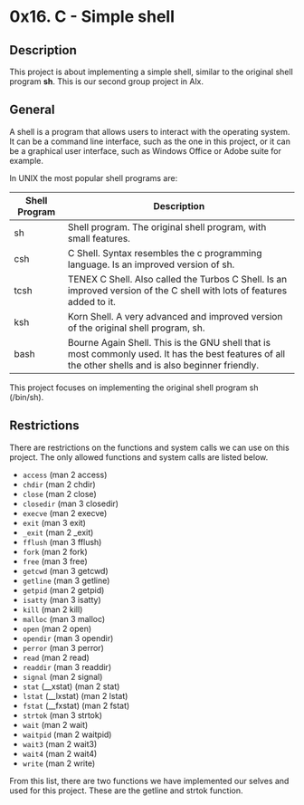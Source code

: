 # 0x16. C - Simple shell

## Description

This project is about implementing a simple shell, similar to the original shell program **sh**. This is our second group project in Alx.

## General

A shell is a program that allows users to interact with the operating system. It can be a command line interface, such as the one in this project, or it can be a graphical user interface, such as Windows Office or Adobe suite for example.

In UNIX the most popular shell programs are:

| Shell Program | Description |
| --- | --- |
| sh  | Shell program. The original shell program, with small features. |
| csh | C Shell. Syntax resembles the c programming language. Is an improved version of sh. |
| tcsh | TENEX C Shell. Also called the Turbos C Shell. Is an improved version of the C shell with lots of features added to it. |
| ksh | Korn Shell. A very advanced and improved version of the original shell program, sh. |
| bash | Bourne Again Shell. This is the GNU shell that is most commonly used. It has the best features of all the other shells and is also beginner friendly. |

This project focuses on implementing the original shell program sh (/bin/sh).

## Restrictions

There are restrictions on the functions and system calls we can use on this project. The only allowed functions and system calls are listed below.

- `access` (man 2 access)
- `chdir` (man 2 chdir)
- `close` (man 2 close)
- `closedir` (man 3 closedir)
- `execve` (man 2 execve)
- `exit` (man 3 exit)
- `_exit` (man 2 _exit)
- `fflush` (man 3 fflush)
- `fork` (man 2 fork)
- `free` (man 3 free)
- `getcwd` (man 3 getcwd)
- `getline` (man 3 getline)
- `getpid` (man 2 getpid)
- `isatty` (man 3 isatty)
- `kill` (man 2 kill)
- `malloc` (man 3 malloc)
- `open` (man 2 open)
- `opendir` (man 3 opendir)
- `perror` (man 3 perror)
- `read` (man 2 read)
- `readdir` (man 3 readdir)
- `signal` (man 2 signal)
- `stat` (__xstat) (man 2 stat)
- `lstat` (__lxstat) (man 2 lstat)
- `fstat` (__fxstat) (man 2 fstat)
- `strtok` (man 3 strtok)
- `wait` (man 2 wait)
- `waitpid` (man 2 waitpid)
- `wait3` (man 2 wait3)
- `wait4` (man 2 wait4)
- `write` (man 2 write)

From this list, there are two functions we have implemented our selves and used for this project. These are the getline and strtok function.

